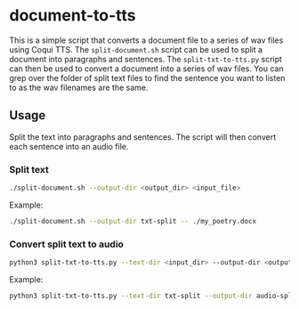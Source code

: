 # document-to-tts

This is a simple script that converts a document file to a series of wav files using Coqui TTS. The `split-document.sh` script can be used to split a document into paragraphs and sentences. The `split-txt-to-tts.py` script can then be used to convert a document into a series of wav files.
You can grep over the folder of split text files to find the sentence you want to listen to as the wav filenames are the same.

## Usage

Split the text into paragraphs and sentences. The script will then convert each sentence into an audio file.

### Split text

```bash
./split-document.sh --output-dir <output_dir> <input_file>
```

Example:

```bash
./split-document.sh --output-dir txt-split -- ./my_poetry.docx
```

### Convert split text to audio

```bash
python3 split-txt-to-tts.py --text-dir <input_dir> --output-dir <output_dir>
```

Example:

```bash
python3 split-txt-to-tts.py --text-dir txt-split --output-dir audio-split
```

